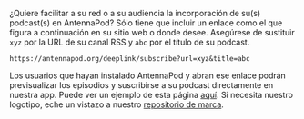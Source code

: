 ¿Quiere facilitar a su red o a su audiencia la incorporación de su(s) podcast(s) en AntennaPod? Sólo tiene que incluir un enlace como el que figura a continuación en su sitio web o donde desee. Asegúrese de sustituir `xyz` por la URL de su canal RSS y `abc` por el título de su podcast.

`https://antennapod.org/deeplink/subscribe?url=xyz&title=abc`

Los usuarios que hayan instalado AntennaPod y abran ese enlace podrán previsualizar los episodios y suscribirse a su podcast directamente en nuestra app. Puede ver un ejemplo de esta página [aquí](/deeplink/subscribe?url=https://antennapod.org/rss.xml&title=Blog+Posts). Si necesita nuestro logotipo, eche un vistazo a nuestro [repositorio de marca](https://github.com/AntennaPod/branding).
